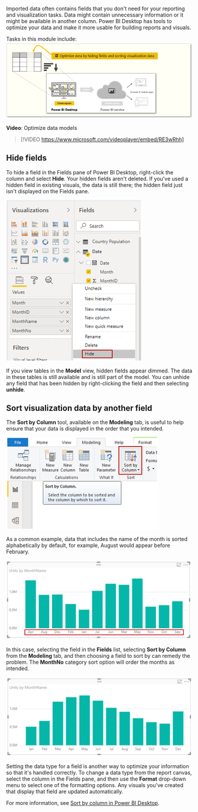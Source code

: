 Imported data often contains fields that you don't need for your reporting and visualization tasks. Data might contain unnecessary information or it might be available in another column. Power BI Desktop has tools to optimize your data and make it more usable for building reports and visuals.

Tasks in this module include:
![Conceptual graphic of the tasks in this module.](../media/04-power-bi-desktop-overview.png)


**Video**: Optimize data models
> [!VIDEO https://www.microsoft.com/videoplayer/embed/RE3wRhh]

## Hide fields
To hide a field in the Fields pane of Power BI Desktop, right-click the column and select **Hide**. Your hidden fields aren't deleted. If you've used a hidden field in existing visuals, the data is still there; the hidden field just isn't displayed on the Fields pane.

![Screenshot of the Hide feature.](../media/04-power-bi-desktop-hide-field.png)

If you view tables in the **Model** view, hidden fields appear dimmed. The data in these tables is still available and is still part of the model. You can unhide any field that has been hidden by right-clicking the field and then selecting **unhide**.

## Sort visualization data by another field
The **Sort by Column** tool, available on the **Modeling** tab, is useful to help ensure that your data is displayed in the order that you intended.

![Screenshot of the Sort by Column field.](../media/04-power-bi-desktop-sort-by-column.png)

As a common example, data that includes the name of the month is sorted alphabetically by default, for example, August would appear before February.

![Bar graph with months sorted alphabetically.](../media/04-power-bi-desktop-alphabetical-months.png)

In this case, selecting the field in the **Fields** list, selecting **Sort by Column** from the **Modeling** tab, and then choosing a field to sort by can remedy the problem. The **MonthNo** category sort option will order the months as intended.

![Bar graph with month sorted by month order.](../media/04-power-bi-desktop-sorted-months.png)

Setting the data type for a field is another way to optimize your information so that it's handled correctly. To change a data type from the report canvas, select the column in the Fields pane, and then use the **Format** drop-down menu to select one of the formatting options. Any visuals you've created that display that field are updated automatically.

For more information, see [Sort by column in Power BI Desktop](https://docs.microsoft.com/power-bi/desktop-sort-by-column/?azure-portal=true).
